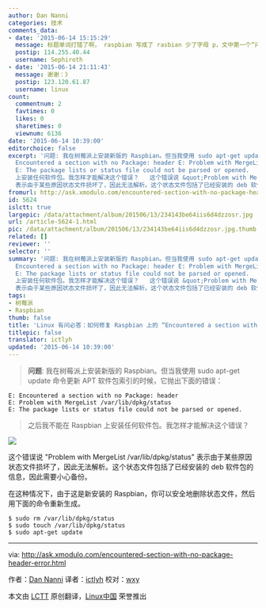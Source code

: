 ```yaml
---
author: Dan Nanni
categories: 技术
comments_data:
- date: '2015-06-14 15:15:29'
  message: 标题单词打错了啊， raspbian 写成了 rasbian 少了字母 p，文中第一个“问题”里也打错了这个单词。
  postip: 114.255.40.44
  username: Sephiroth
- date: '2015-06-14 21:11:43'
  message: 谢谢：》
  postip: 123.120.61.87
  username: linux
count:
  commentnum: 2
  favtimes: 0
  likes: 0
  sharetimes: 0
  viewnum: 6136
date: '2015-06-14 10:39:00'
editorchoice: false
excerpt: '问题: 我在树莓派上安装新版的 Raspbian。但当我使用 sudo apt-get update 命令更新 APT 软件包索引的时候，它抛出下面的错误：  E:
  Encountered a section with no Package: header E: Problem with MergeList /var/lib/dpkg/status
  E: The package lists or status file could not be parsed or opened.   之后我不能在 Raspbian
  上安装任何软件包。我怎样才能解决这个错误？   这个错误说 &quot;Problem with MergeList /var/lib/dpkg/status&quot;
  表示由于某些原因状态文件损坏了，因此无法解析。这个状态文件包括了已经安装的 deb 软件包的信'
fromurl: http://ask.xmodulo.com/encountered-section-with-no-package-header-error.html
id: 5624
islctt: true
largepic: /data/attachment/album/201506/13/234143be64iis6d4dzzosr.jpg
url: /article-5624-1.html
pic: /data/attachment/album/201506/13/234143be64iis6d4dzzosr.jpg.thumb.jpg
related: []
reviewer: ''
selector: ''
summary: '问题: 我在树莓派上安装新版的 Raspbian。但当我使用 sudo apt-get update 命令更新 APT 软件包索引的时候，它抛出下面的错误：  E:
  Encountered a section with no Package: header E: Problem with MergeList /var/lib/dpkg/status
  E: The package lists or status file could not be parsed or opened.   之后我不能在 Raspbian
  上安装任何软件包。我怎样才能解决这个错误？   这个错误说 &quot;Problem with MergeList /var/lib/dpkg/status&quot;
  表示由于某些原因状态文件损坏了，因此无法解析。这个状态文件包括了已经安装的 deb 软件包的信'
tags:
- 树莓派
- Raspbian
thumb: false
title: 'Linux 有问必答：如何修复 Raspbian 上的 “Encountered a section with no Package:'
titlepic: false
translator: ictlyh
updated: '2015-06-14 10:39:00'
---
```



> 
> **问题**: 我在树莓派上安装新版的 Raspbian。但当我使用 sudo apt-get update 命令更新 APT 软件包索引的时候，它抛出下面的错误：
> 
> 
> 



```
E: Encountered a section with no Package: header
E: Problem with MergeList /var/lib/dpkg/status
E: The package lists or status file could not be parsed or opened.

```


> 
> 之后我不能在 Raspbian 上安装任何软件包。我怎样才能解决这个错误？
> 
> 
> 


![](/data/attachment/album/201506/13/234143be64iis6d4dzzosr.jpg)


这个错误说 "Problem with MergeList /var/lib/dpkg/status" 表示由于某些原因状态文件损坏了，因此无法解析。这个状态文件包括了已经安装的 deb 软件包的信息，因此需要小心备份。


在这种情况下，由于这是新安装的 Raspbian，你可以安全地删除状态文件，然后用下面的命令重新生成。



```
$ sudo rm /var/lib/dpkg/status
$ sudo touch /var/lib/dpkg/status
$ sudo apt-get update 

```



---


via: <http://ask.xmodulo.com/encountered-section-with-no-package-header-error.html>


作者：[Dan Nanni](http://ask.xmodulo.com/author/nanni) 译者：[ictlyh](https://github.com/ictlyh) 校对：[wxy](https://github.com/wxy)


本文由 [LCTT](https://github.com/LCTT/TranslateProject) 原创翻译，[Linux中国](https://linux.cn/) 荣誉推出
